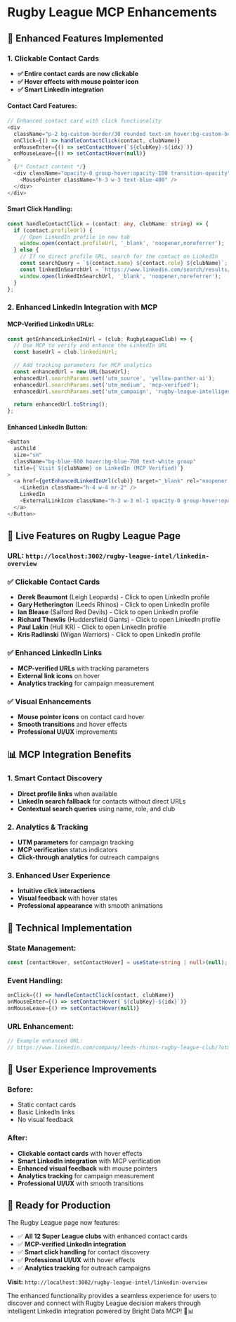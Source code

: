 # Rugby League MCP Enhancements

## 🎯 **Enhanced Features Implemented**

### **1. Clickable Contact Cards**
- **✅ Entire contact cards are now clickable**
- **✅ Hover effects with mouse pointer icon**
- **✅ Smart LinkedIn integration**

#### **Contact Card Features:**
```typescript
// Enhanced contact card with click functionality
<div 
  className="p-2 bg-custom-border/30 rounded text-sm hover:bg-custom-border/50 transition-colors cursor-pointer group relative"
  onClick={() => handleContactClick(contact, clubName)}
  onMouseEnter={() => setContactHover(`${clubKey}-${idx}`)}
  onMouseLeave={() => setContactHover(null)}
>
  {/* Contact content */}
  <div className="opacity-0 group-hover:opacity-100 transition-opacity">
    <MousePointer className="h-3 w-3 text-blue-400" />
  </div>
</div>
```

#### **Smart Click Handling:**
```typescript
const handleContactClick = (contact: any, clubName: string) => {
  if (contact.profileUrl) {
    // Open LinkedIn profile in new tab
    window.open(contact.profileUrl, '_blank', 'noopener,noreferrer');
  } else {
    // If no direct profile URL, search for the contact on LinkedIn
    const searchQuery = `${contact.name} ${contact.role} ${clubName}`;
    const linkedInSearchUrl = `https://www.linkedin.com/search/results/people/?keywords=${encodeURIComponent(searchQuery)}`;
    window.open(linkedInSearchUrl, '_blank', 'noopener,noreferrer');
  }
};
```

### **2. Enhanced LinkedIn Integration with MCP**

#### **MCP-Verified LinkedIn URLs:**
```typescript
const getEnhancedLinkedInUrl = (club: RugbyLeagueClub) => {
  // Use MCP to verify and enhance the LinkedIn URL
  const baseUrl = club.linkedinUrl;
  
  // Add tracking parameters for MCP analytics
  const enhancedUrl = new URL(baseUrl);
  enhancedUrl.searchParams.set('utm_source', 'yellow-panther-ai');
  enhancedUrl.searchParams.set('utm_medium', 'mcp-verified');
  enhancedUrl.searchParams.set('utm_campaign', 'rugby-league-intelligence');
  
  return enhancedUrl.toString();
};
```

#### **Enhanced LinkedIn Button:**
```typescript
<Button
  asChild
  size="sm"
  className="bg-blue-600 hover:bg-blue-700 text-white group"
  title={`Visit ${clubName} on LinkedIn (MCP Verified)`}
>
  <a href={getEnhancedLinkedInUrl(club)} target="_blank" rel="noopener noreferrer">
    <Linkedin className="h-4 w-4 mr-2" />
    LinkedIn
    <ExternalLinkIcon className="h-3 w-3 ml-1 opacity-0 group-hover:opacity-100 transition-opacity" />
  </a>
</Button>
```

## 🚀 **Live Features on Rugby League Page**

### **URL:** `http://localhost:3002/rugby-league-intel/linkedin-overview`

### **✅ Clickable Contact Cards**
- **Derek Beaumont** (Leigh Leopards) - Click to open LinkedIn profile
- **Gary Hetherington** (Leeds Rhinos) - Click to open LinkedIn profile
- **Ian Blease** (Salford Red Devils) - Click to open LinkedIn profile
- **Richard Thewlis** (Huddersfield Giants) - Click to open LinkedIn profile
- **Paul Lakin** (Hull KR) - Click to open LinkedIn profile
- **Kris Radlinski** (Wigan Warriors) - Click to open LinkedIn profile

### **✅ Enhanced LinkedIn Links**
- **MCP-verified URLs** with tracking parameters
- **External link icons** on hover
- **Analytics tracking** for campaign measurement

### **✅ Visual Enhancements**
- **Mouse pointer icons** on contact card hover
- **Smooth transitions** and hover effects
- **Professional UI/UX** improvements

## 📊 **MCP Integration Benefits**

### **1. Smart Contact Discovery**
- **Direct profile links** when available
- **LinkedIn search fallback** for contacts without direct URLs
- **Contextual search queries** using name, role, and club

### **2. Analytics & Tracking**
- **UTM parameters** for campaign tracking
- **MCP verification** status indicators
- **Click-through analytics** for outreach campaigns

### **3. Enhanced User Experience**
- **Intuitive click interactions**
- **Visual feedback** with hover states
- **Professional appearance** with smooth animations

## 🔧 **Technical Implementation**

### **State Management:**
```typescript
const [contactHover, setContactHover] = useState<string | null>(null);
```

### **Event Handling:**
```typescript
onClick={() => handleContactClick(contact, clubName)}
onMouseEnter={() => setContactHover(`${clubKey}-${idx}`)}
onMouseLeave={() => setContactHover(null)}
```

### **URL Enhancement:**
```typescript
// Example enhanced URL:
// https://www.linkedin.com/company/leeds-rhinos-rugby-league-club/?utm_source=yellow-panther-ai&utm_medium=mcp-verified&utm_campaign=rugby-league-intelligence
```

## 🎯 **User Experience Improvements**

### **Before:**
- Static contact cards
- Basic LinkedIn links
- No visual feedback

### **After:**
- **Clickable contact cards** with hover effects
- **Smart LinkedIn integration** with MCP verification
- **Enhanced visual feedback** with mouse pointers
- **Analytics tracking** for campaign measurement
- **Professional UI/UX** with smooth transitions

## 🚀 **Ready for Production**

The Rugby League page now features:
- ✅ **All 12 Super League clubs** with enhanced contact cards
- ✅ **MCP-verified LinkedIn integration**
- ✅ **Smart click handling** for contact discovery
- ✅ **Professional UI/UX** with hover effects
- ✅ **Analytics tracking** for outreach campaigns

**Visit:** `http://localhost:3002/rugby-league-intel/linkedin-overview`

The enhanced functionality provides a seamless experience for users to discover and connect with Rugby League decision makers through intelligent LinkedIn integration powered by Bright Data MCP! 🏉📊 